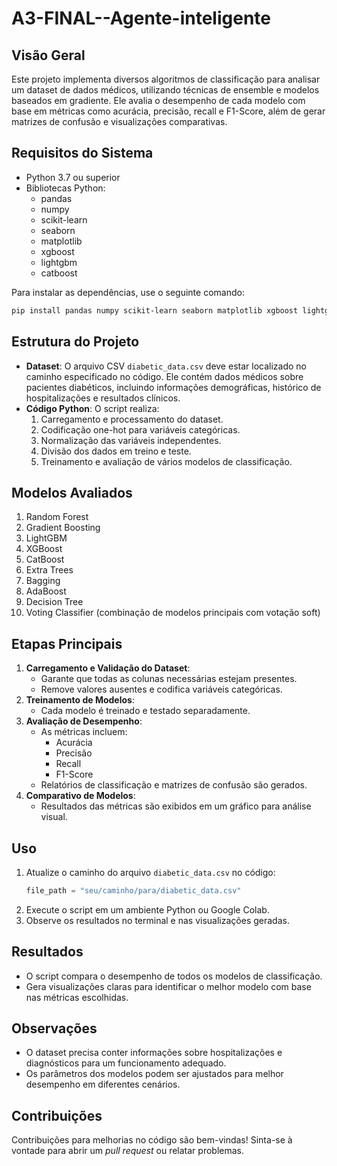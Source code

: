 # A3-FINAL--Agente-inteligente

## Visão Geral
Este projeto implementa diversos algoritmos de classificação para analisar um dataset de dados médicos, utilizando técnicas de ensemble e modelos baseados em gradiente. Ele avalia o desempenho de cada modelo com base em métricas como acurácia, precisão, recall e F1-Score, além de gerar matrizes de confusão e visualizações comparativas.

## Requisitos do Sistema
- Python 3.7 ou superior
- Bibliotecas Python:
  - pandas
  - numpy
  - scikit-learn
  - seaborn
  - matplotlib
  - xgboost
  - lightgbm
  - catboost

Para instalar as dependências, use o seguinte comando:
```bash
pip install pandas numpy scikit-learn seaborn matplotlib xgboost lightgbm catboost
```

## Estrutura do Projeto
- **Dataset**: O arquivo CSV `diabetic_data.csv` deve estar localizado no caminho especificado no código. Ele contém dados médicos sobre pacientes diabéticos, incluindo informações demográficas, histórico de hospitalizações e resultados clínicos.
- **Código Python**: O script realiza:
  1. Carregamento e processamento do dataset.
  2. Codificação one-hot para variáveis categóricas.
  3. Normalização das variáveis independentes.
  4. Divisão dos dados em treino e teste.
  5. Treinamento e avaliação de vários modelos de classificação.

## Modelos Avaliados
1. Random Forest
2. Gradient Boosting
3. LightGBM
4. XGBoost
5. CatBoost
6. Extra Trees
7. Bagging
8. AdaBoost
9. Decision Tree
10. Voting Classifier (combinação de modelos principais com votação soft)

## Etapas Principais
1. **Carregamento e Validação do Dataset**:
   - Garante que todas as colunas necessárias estejam presentes.
   - Remove valores ausentes e codifica variáveis categóricas.
2. **Treinamento de Modelos**:
   - Cada modelo é treinado e testado separadamente.
3. **Avaliação de Desempenho**:
   - As métricas incluem:
     - Acurácia
     - Precisão
     - Recall
     - F1-Score
   - Relatórios de classificação e matrizes de confusão são gerados.
4. **Comparativo de Modelos**:
   - Resultados das métricas são exibidos em um gráfico para análise visual.

## Uso
1. Atualize o caminho do arquivo `diabetic_data.csv` no código:
   ```python
   file_path = "seu/caminho/para/diabetic_data.csv"
   ```
2. Execute o script em um ambiente Python ou Google Colab.
3. Observe os resultados no terminal e nas visualizações geradas.

## Resultados
- O script compara o desempenho de todos os modelos de classificação.
- Gera visualizações claras para identificar o melhor modelo com base nas métricas escolhidas.

## Observações
- O dataset precisa conter informações sobre hospitalizações e diagnósticos para um funcionamento adequado.
- Os parâmetros dos modelos podem ser ajustados para melhor desempenho em diferentes cenários.

## Contribuições
Contribuições para melhorias no código são bem-vindas! Sinta-se à vontade para abrir um *pull request* ou relatar problemas.
